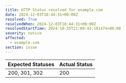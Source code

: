 ```yaml
---
title: HTTP Status resolved for example.com
date: 2024-12-03T18:44:31+00:00Z
resolved: True
resolvedWhen: 2024-12-03T18:44:31+00:00Z
resolvedStartTime: 2024-10-25T21:09:43.191474+00:00
severity: notice
affected:
  - example.com
section: issue
---
```


| Expected Statuses | Actual Status  |
|-------------------|----------------|
| 200, 301, 302 | 200 |

